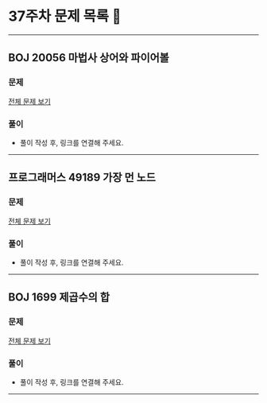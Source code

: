 # 37주차 문제 목록 📝
___
## BOJ 20056 마법사 상어와 파이어볼  
### 문제
[전체 문제 보기](https://www.acmicpc.net/problem/20056)

### 풀이
- 풀이 작성 후, 링크를 연결해 주세요.
___
## 프로그래머스 49189 가장 먼 노드  
### 문제
[전체 문제 보기](https://school.programmers.co.kr/learn/courses/30/lessons/49189)

### 풀이
- 풀이 작성 후, 링크를 연결해 주세요.
___

## BOJ 1699 제곱수의 합   
### 문제
[전체 문제 보기](https://www.acmicpc.net/problem/1699)

### 풀이
- 풀이 작성 후, 링크를 연결해 주세요.
___
